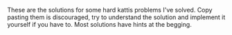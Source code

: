 These are the solutions for some hard kattis problems I've solved. 
Copy pasting them is discouraged, try to understand the solution and implement it yourself if you have to. 
Most solutions have hints at the begging.
